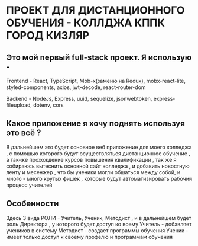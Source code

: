 # ПРОЕКТ ДЛЯ ДИСТАНЦИОННОГО ОБУЧЕНИЯ - КОЛЛДЖА КППК ГОРОД КИЗЛЯР

## Это мой первый full-stack проект. Я использую - 
Frontend - React, TypeScript, Mob-x(заменю на Redux), mobx-react-lite, styled-components, axios, jwt-decode, react-router-dom

Backend - NodeJs, Express, uuid, sequelize, jsonwebtoken, express-fileupload, dotenv, cors

## Какое приложение я хочу поднять используя это всё ? 
В дальнейшем это будет основное веб приложение для моего колледжа , с помошью которого будут осуществляться дистанционное обучение , а так-же прохождение курсов повышения квалификации , так же я собираюсь вытеснить основной сайт колледжа , и добавить новостную ленту и месенжер , что бы ученики могли обшаться между собой, и много - много крутых фишек , которые будут автоматизировать рабочий процесс учителей
## Особенности
Здесь 3 вида РОЛИ - Учитель, Ученик, Методист , и в дальнейшем будет роль Директора , у которого будет доступ ко всему 
Учитель - добавляет учеников в систему 
Методист - создает программы обучения 
Ученик - имеет только доступ к своему профелю и программам обучения 
